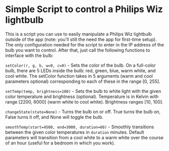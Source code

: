 # Simple Script to control a Philips Wiz lightbulb

This is a script you can use to easily manipulate a Philips Wiz lightbulb outside of the app (note: you'll still the need the app for first-time setup). The only configuration needed for the script to enter in the IP address of the bulb you want to control. After that, just call the following functions to interface with the bulb:

`setColor(r, g, b, w=0, c=0)` - Sets the color of the bulb. On a full-color bulb, there are 5 LEDs inside the bulb: red, green, blue, warm white, and cool white. The setColor function takes in 5 arguments (warm and cool parameters optional) corresponding to each of these in the range [0, 255].

`setTemp(temp, brightness=100)` - Sets the bulb to white light with the given color temperature and brightness (optional). Temperature is in Kelvin with range [2200, 6000] (warm white to cool white). Brightness ranges [10, 100].

`changeState(state=None)` - Turns the bulb on or off. True turns the bulb on, False turns it off, and None will toggle the bulb.

`smoothTemp(start=4500, end=3000, duration=60)` - Smoothly transitions between the given color temperatures in `duration` minutes. Default parameters will transition from a cool white to a warm white over the course of an hour (useful for a bedroom in which you work).
